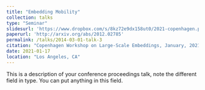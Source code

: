 ```yaml
---
title: "Embedding Mobility"
collection: talks
type: "Seminar"
slidesurl: 'https://www.dropbox.com/s/8kz72e9dx158ut0/2021-copenhagen.pdf?dl=0'
paperurl: 'http://arxiv.org/abs/2012.02785'
permalink: /talks/2014-03-01-talk-3
citation: "Copenhagen Workshop on Large-Scale Embeddings, January, 2021"
date: 2021-01-17
location: "Los Angeles, CA"
---
```


This is a description of your conference proceedings talk, note the different field in type. You can put anything in this field.
